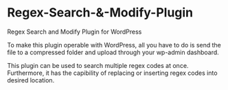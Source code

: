 # Regex-Search-&-Modify-Plugin
Regex Search and Modify Plugin for WordPress


To make this plugin operable with WordPress, all you have to do is send the file to a compressed folder and upload through your wp-admin dashboard. 

This plugin can be used to search multiple regex codes at once. Furthermore, it has the capibility of replacing or inserting regex codes into desired location.
